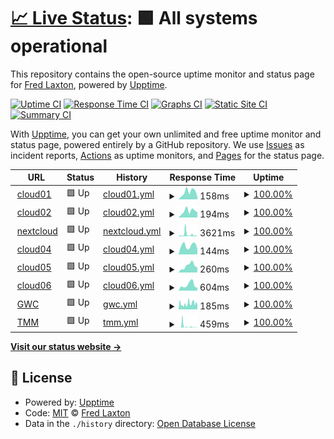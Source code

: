 # [📈 Live Status](https://flaxton.github.io/upptime): <!--live status--> **🟩 All systems operational**

This repository contains the open-source uptime monitor and status page for [Fred Laxton](http://infotechdesign.net), powered by [Upptime](https://github.com/upptime/upptime).

[![Uptime CI](https://github.com/flaxton/upptime/workflows/Uptime%20CI/badge.svg)](https://github.com/upptime/upptime/actions?query=workflow%3A%22Uptime+CI%22)
[![Response Time CI](https://github.com/flaxton/upptime/workflows/Response%20Time%20CI/badge.svg)](https://github.com/upptime/upptime/actions?query=workflow%3A%22Response+Time+CI%22)
[![Graphs CI](https://github.com/flaxton/upptime/workflows/Graphs%20CI/badge.svg)](https://github.com/upptime/upptime/actions?query=workflow%3A%22Graphs+CI%22)
[![Static Site CI](https://github.com/flaxton/upptime/workflows/Static%20Site%20CI/badge.svg)](https://github.com/upptime/upptime/actions?query=workflow%3A%22Static+Site+CI%22)
[![Summary CI](https://github.com/flaxton/upptime/workflows/Summary%20CI/badge.svg)](https://github.com/upptime/upptime/actions?query=workflow%3A%22Summary+CI%22)

With [Upptime](https://upptime.js.org), you can get your own unlimited and free uptime monitor and status page, powered entirely by a GitHub repository. We use [Issues](https://github.com/flaxton/upptime/issues) as incident reports, [Actions](https://github.com/flaxton/upptime/actions) as uptime monitors, and [Pages](https://flaxton.github.io/upptime) for the status page.

<!--start: status pages-->
<!-- This summary is generated by Upptime (https://github.com/upptime/upptime) -->
<!-- Do not edit this manually, your changes will be overwritten -->
<!-- prettier-ignore -->
| URL | Status | History | Response Time | Uptime |
| --- | ------ | ------- | ------------- | ------ |
| <img alt="" src="https://favicons.githubusercontent.com/cloud01.infotechdesign.ws" height="13"> [cloud01](http://cloud01.infotechdesign.ws) | 🟩 Up | [cloud01.yml](https://github.com/flaxton/upptime/commits/HEAD/history/cloud01.yml) | <details><summary><img alt="Response time graph" src="./graphs/cloud01/response-time-week.png" height="20"> 158ms</summary><br><a href="https://flaxton.github.io/upptime/history/cloud01"><img alt="Response time 823" src="https://img.shields.io/endpoint?url=https%3A%2F%2Fraw.githubusercontent.com%2Fflaxton%2Fupptime%2FHEAD%2Fapi%2Fcloud01%2Fresponse-time.json"></a><br><a href="https://flaxton.github.io/upptime/history/cloud01"><img alt="24-hour response time 216" src="https://img.shields.io/endpoint?url=https%3A%2F%2Fraw.githubusercontent.com%2Fflaxton%2Fupptime%2FHEAD%2Fapi%2Fcloud01%2Fresponse-time-day.json"></a><br><a href="https://flaxton.github.io/upptime/history/cloud01"><img alt="7-day response time 158" src="https://img.shields.io/endpoint?url=https%3A%2F%2Fraw.githubusercontent.com%2Fflaxton%2Fupptime%2FHEAD%2Fapi%2Fcloud01%2Fresponse-time-week.json"></a><br><a href="https://flaxton.github.io/upptime/history/cloud01"><img alt="30-day response time 166" src="https://img.shields.io/endpoint?url=https%3A%2F%2Fraw.githubusercontent.com%2Fflaxton%2Fupptime%2FHEAD%2Fapi%2Fcloud01%2Fresponse-time-month.json"></a><br><a href="https://flaxton.github.io/upptime/history/cloud01"><img alt="1-year response time 823" src="https://img.shields.io/endpoint?url=https%3A%2F%2Fraw.githubusercontent.com%2Fflaxton%2Fupptime%2FHEAD%2Fapi%2Fcloud01%2Fresponse-time-year.json"></a></details> | <details><summary><a href="https://flaxton.github.io/upptime/history/cloud01">100.00%</a></summary><a href="https://flaxton.github.io/upptime/history/cloud01"><img alt="All-time uptime 100.00%" src="https://img.shields.io/endpoint?url=https%3A%2F%2Fraw.githubusercontent.com%2Fflaxton%2Fupptime%2FHEAD%2Fapi%2Fcloud01%2Fuptime.json"></a><br><a href="https://flaxton.github.io/upptime/history/cloud01"><img alt="24-hour uptime 100.00%" src="https://img.shields.io/endpoint?url=https%3A%2F%2Fraw.githubusercontent.com%2Fflaxton%2Fupptime%2FHEAD%2Fapi%2Fcloud01%2Fuptime-day.json"></a><br><a href="https://flaxton.github.io/upptime/history/cloud01"><img alt="7-day uptime 100.00%" src="https://img.shields.io/endpoint?url=https%3A%2F%2Fraw.githubusercontent.com%2Fflaxton%2Fupptime%2FHEAD%2Fapi%2Fcloud01%2Fuptime-week.json"></a><br><a href="https://flaxton.github.io/upptime/history/cloud01"><img alt="30-day uptime 100.00%" src="https://img.shields.io/endpoint?url=https%3A%2F%2Fraw.githubusercontent.com%2Fflaxton%2Fupptime%2FHEAD%2Fapi%2Fcloud01%2Fuptime-month.json"></a><br><a href="https://flaxton.github.io/upptime/history/cloud01"><img alt="1-year uptime 100.00%" src="https://img.shields.io/endpoint?url=https%3A%2F%2Fraw.githubusercontent.com%2Fflaxton%2Fupptime%2FHEAD%2Fapi%2Fcloud01%2Fuptime-year.json"></a></details>
| <img alt="" src="https://favicons.githubusercontent.com/cloud02.infotechdesign.ws" height="13"> [cloud02](http://cloud02.infotechdesign.ws:8090) | 🟩 Up | [cloud02.yml](https://github.com/flaxton/upptime/commits/HEAD/history/cloud02.yml) | <details><summary><img alt="Response time graph" src="./graphs/cloud02/response-time-week.png" height="20"> 194ms</summary><br><a href="https://flaxton.github.io/upptime/history/cloud02"><img alt="Response time 434" src="https://img.shields.io/endpoint?url=https%3A%2F%2Fraw.githubusercontent.com%2Fflaxton%2Fupptime%2FHEAD%2Fapi%2Fcloud02%2Fresponse-time.json"></a><br><a href="https://flaxton.github.io/upptime/history/cloud02"><img alt="24-hour response time 220" src="https://img.shields.io/endpoint?url=https%3A%2F%2Fraw.githubusercontent.com%2Fflaxton%2Fupptime%2FHEAD%2Fapi%2Fcloud02%2Fresponse-time-day.json"></a><br><a href="https://flaxton.github.io/upptime/history/cloud02"><img alt="7-day response time 194" src="https://img.shields.io/endpoint?url=https%3A%2F%2Fraw.githubusercontent.com%2Fflaxton%2Fupptime%2FHEAD%2Fapi%2Fcloud02%2Fresponse-time-week.json"></a><br><a href="https://flaxton.github.io/upptime/history/cloud02"><img alt="30-day response time 155" src="https://img.shields.io/endpoint?url=https%3A%2F%2Fraw.githubusercontent.com%2Fflaxton%2Fupptime%2FHEAD%2Fapi%2Fcloud02%2Fresponse-time-month.json"></a><br><a href="https://flaxton.github.io/upptime/history/cloud02"><img alt="1-year response time 434" src="https://img.shields.io/endpoint?url=https%3A%2F%2Fraw.githubusercontent.com%2Fflaxton%2Fupptime%2FHEAD%2Fapi%2Fcloud02%2Fresponse-time-year.json"></a></details> | <details><summary><a href="https://flaxton.github.io/upptime/history/cloud02">100.00%</a></summary><a href="https://flaxton.github.io/upptime/history/cloud02"><img alt="All-time uptime 100.00%" src="https://img.shields.io/endpoint?url=https%3A%2F%2Fraw.githubusercontent.com%2Fflaxton%2Fupptime%2FHEAD%2Fapi%2Fcloud02%2Fuptime.json"></a><br><a href="https://flaxton.github.io/upptime/history/cloud02"><img alt="24-hour uptime 100.00%" src="https://img.shields.io/endpoint?url=https%3A%2F%2Fraw.githubusercontent.com%2Fflaxton%2Fupptime%2FHEAD%2Fapi%2Fcloud02%2Fuptime-day.json"></a><br><a href="https://flaxton.github.io/upptime/history/cloud02"><img alt="7-day uptime 100.00%" src="https://img.shields.io/endpoint?url=https%3A%2F%2Fraw.githubusercontent.com%2Fflaxton%2Fupptime%2FHEAD%2Fapi%2Fcloud02%2Fuptime-week.json"></a><br><a href="https://flaxton.github.io/upptime/history/cloud02"><img alt="30-day uptime 100.00%" src="https://img.shields.io/endpoint?url=https%3A%2F%2Fraw.githubusercontent.com%2Fflaxton%2Fupptime%2FHEAD%2Fapi%2Fcloud02%2Fuptime-month.json"></a><br><a href="https://flaxton.github.io/upptime/history/cloud02"><img alt="1-year uptime 100.00%" src="https://img.shields.io/endpoint?url=https%3A%2F%2Fraw.githubusercontent.com%2Fflaxton%2Fupptime%2FHEAD%2Fapi%2Fcloud02%2Fuptime-year.json"></a></details>
| <img alt="" src="https://favicons.githubusercontent.com/nextcloud.blueridgecs.com" height="13"> [nextcloud](https://nextcloud.blueridgecs.com/nextcloud/index.php/login) | 🟩 Up | [nextcloud.yml](https://github.com/flaxton/upptime/commits/HEAD/history/nextcloud.yml) | <details><summary><img alt="Response time graph" src="./graphs/nextcloud/response-time-week.png" height="20"> 3621ms</summary><br><a href="https://flaxton.github.io/upptime/history/nextcloud"><img alt="Response time 2014" src="https://img.shields.io/endpoint?url=https%3A%2F%2Fraw.githubusercontent.com%2Fflaxton%2Fupptime%2FHEAD%2Fapi%2Fnextcloud%2Fresponse-time.json"></a><br><a href="https://flaxton.github.io/upptime/history/nextcloud"><img alt="24-hour response time 738" src="https://img.shields.io/endpoint?url=https%3A%2F%2Fraw.githubusercontent.com%2Fflaxton%2Fupptime%2FHEAD%2Fapi%2Fnextcloud%2Fresponse-time-day.json"></a><br><a href="https://flaxton.github.io/upptime/history/nextcloud"><img alt="7-day response time 3621" src="https://img.shields.io/endpoint?url=https%3A%2F%2Fraw.githubusercontent.com%2Fflaxton%2Fupptime%2FHEAD%2Fapi%2Fnextcloud%2Fresponse-time-week.json"></a><br><a href="https://flaxton.github.io/upptime/history/nextcloud"><img alt="30-day response time 2170" src="https://img.shields.io/endpoint?url=https%3A%2F%2Fraw.githubusercontent.com%2Fflaxton%2Fupptime%2FHEAD%2Fapi%2Fnextcloud%2Fresponse-time-month.json"></a><br><a href="https://flaxton.github.io/upptime/history/nextcloud"><img alt="1-year response time 2014" src="https://img.shields.io/endpoint?url=https%3A%2F%2Fraw.githubusercontent.com%2Fflaxton%2Fupptime%2FHEAD%2Fapi%2Fnextcloud%2Fresponse-time-year.json"></a></details> | <details><summary><a href="https://flaxton.github.io/upptime/history/nextcloud">100.00%</a></summary><a href="https://flaxton.github.io/upptime/history/nextcloud"><img alt="All-time uptime 100.00%" src="https://img.shields.io/endpoint?url=https%3A%2F%2Fraw.githubusercontent.com%2Fflaxton%2Fupptime%2FHEAD%2Fapi%2Fnextcloud%2Fuptime.json"></a><br><a href="https://flaxton.github.io/upptime/history/nextcloud"><img alt="24-hour uptime 100.00%" src="https://img.shields.io/endpoint?url=https%3A%2F%2Fraw.githubusercontent.com%2Fflaxton%2Fupptime%2FHEAD%2Fapi%2Fnextcloud%2Fuptime-day.json"></a><br><a href="https://flaxton.github.io/upptime/history/nextcloud"><img alt="7-day uptime 100.00%" src="https://img.shields.io/endpoint?url=https%3A%2F%2Fraw.githubusercontent.com%2Fflaxton%2Fupptime%2FHEAD%2Fapi%2Fnextcloud%2Fuptime-week.json"></a><br><a href="https://flaxton.github.io/upptime/history/nextcloud"><img alt="30-day uptime 100.00%" src="https://img.shields.io/endpoint?url=https%3A%2F%2Fraw.githubusercontent.com%2Fflaxton%2Fupptime%2FHEAD%2Fapi%2Fnextcloud%2Fuptime-month.json"></a><br><a href="https://flaxton.github.io/upptime/history/nextcloud"><img alt="1-year uptime 100.00%" src="https://img.shields.io/endpoint?url=https%3A%2F%2Fraw.githubusercontent.com%2Fflaxton%2Fupptime%2FHEAD%2Fapi%2Fnextcloud%2Fuptime-year.json"></a></details>
| <img alt="" src="https://favicons.githubusercontent.com/cloud04.infotechdesign.ws" height="13"> [cloud04](http://cloud04.infotechdesign.ws) | 🟩 Up | [cloud04.yml](https://github.com/flaxton/upptime/commits/HEAD/history/cloud04.yml) | <details><summary><img alt="Response time graph" src="./graphs/cloud04/response-time-week.png" height="20"> 144ms</summary><br><a href="https://flaxton.github.io/upptime/history/cloud04"><img alt="Response time 207" src="https://img.shields.io/endpoint?url=https%3A%2F%2Fraw.githubusercontent.com%2Fflaxton%2Fupptime%2FHEAD%2Fapi%2Fcloud04%2Fresponse-time.json"></a><br><a href="https://flaxton.github.io/upptime/history/cloud04"><img alt="24-hour response time 203" src="https://img.shields.io/endpoint?url=https%3A%2F%2Fraw.githubusercontent.com%2Fflaxton%2Fupptime%2FHEAD%2Fapi%2Fcloud04%2Fresponse-time-day.json"></a><br><a href="https://flaxton.github.io/upptime/history/cloud04"><img alt="7-day response time 144" src="https://img.shields.io/endpoint?url=https%3A%2F%2Fraw.githubusercontent.com%2Fflaxton%2Fupptime%2FHEAD%2Fapi%2Fcloud04%2Fresponse-time-week.json"></a><br><a href="https://flaxton.github.io/upptime/history/cloud04"><img alt="30-day response time 136" src="https://img.shields.io/endpoint?url=https%3A%2F%2Fraw.githubusercontent.com%2Fflaxton%2Fupptime%2FHEAD%2Fapi%2Fcloud04%2Fresponse-time-month.json"></a><br><a href="https://flaxton.github.io/upptime/history/cloud04"><img alt="1-year response time 207" src="https://img.shields.io/endpoint?url=https%3A%2F%2Fraw.githubusercontent.com%2Fflaxton%2Fupptime%2FHEAD%2Fapi%2Fcloud04%2Fresponse-time-year.json"></a></details> | <details><summary><a href="https://flaxton.github.io/upptime/history/cloud04">100.00%</a></summary><a href="https://flaxton.github.io/upptime/history/cloud04"><img alt="All-time uptime 100.00%" src="https://img.shields.io/endpoint?url=https%3A%2F%2Fraw.githubusercontent.com%2Fflaxton%2Fupptime%2FHEAD%2Fapi%2Fcloud04%2Fuptime.json"></a><br><a href="https://flaxton.github.io/upptime/history/cloud04"><img alt="24-hour uptime 100.00%" src="https://img.shields.io/endpoint?url=https%3A%2F%2Fraw.githubusercontent.com%2Fflaxton%2Fupptime%2FHEAD%2Fapi%2Fcloud04%2Fuptime-day.json"></a><br><a href="https://flaxton.github.io/upptime/history/cloud04"><img alt="7-day uptime 100.00%" src="https://img.shields.io/endpoint?url=https%3A%2F%2Fraw.githubusercontent.com%2Fflaxton%2Fupptime%2FHEAD%2Fapi%2Fcloud04%2Fuptime-week.json"></a><br><a href="https://flaxton.github.io/upptime/history/cloud04"><img alt="30-day uptime 100.00%" src="https://img.shields.io/endpoint?url=https%3A%2F%2Fraw.githubusercontent.com%2Fflaxton%2Fupptime%2FHEAD%2Fapi%2Fcloud04%2Fuptime-month.json"></a><br><a href="https://flaxton.github.io/upptime/history/cloud04"><img alt="1-year uptime 100.00%" src="https://img.shields.io/endpoint?url=https%3A%2F%2Fraw.githubusercontent.com%2Fflaxton%2Fupptime%2FHEAD%2Fapi%2Fcloud04%2Fuptime-year.json"></a></details>
| <img alt="" src="https://favicons.githubusercontent.com/cloud05.infotechdesign.ws" height="13"> [cloud05](https://cloud05.infotechdesign.ws) | 🟩 Up | [cloud05.yml](https://github.com/flaxton/upptime/commits/HEAD/history/cloud05.yml) | <details><summary><img alt="Response time graph" src="./graphs/cloud05/response-time-week.png" height="20"> 260ms</summary><br><a href="https://flaxton.github.io/upptime/history/cloud05"><img alt="Response time 176" src="https://img.shields.io/endpoint?url=https%3A%2F%2Fraw.githubusercontent.com%2Fflaxton%2Fupptime%2FHEAD%2Fapi%2Fcloud05%2Fresponse-time.json"></a><br><a href="https://flaxton.github.io/upptime/history/cloud05"><img alt="24-hour response time 321" src="https://img.shields.io/endpoint?url=https%3A%2F%2Fraw.githubusercontent.com%2Fflaxton%2Fupptime%2FHEAD%2Fapi%2Fcloud05%2Fresponse-time-day.json"></a><br><a href="https://flaxton.github.io/upptime/history/cloud05"><img alt="7-day response time 260" src="https://img.shields.io/endpoint?url=https%3A%2F%2Fraw.githubusercontent.com%2Fflaxton%2Fupptime%2FHEAD%2Fapi%2Fcloud05%2Fresponse-time-week.json"></a><br><a href="https://flaxton.github.io/upptime/history/cloud05"><img alt="30-day response time 194" src="https://img.shields.io/endpoint?url=https%3A%2F%2Fraw.githubusercontent.com%2Fflaxton%2Fupptime%2FHEAD%2Fapi%2Fcloud05%2Fresponse-time-month.json"></a><br><a href="https://flaxton.github.io/upptime/history/cloud05"><img alt="1-year response time 176" src="https://img.shields.io/endpoint?url=https%3A%2F%2Fraw.githubusercontent.com%2Fflaxton%2Fupptime%2FHEAD%2Fapi%2Fcloud05%2Fresponse-time-year.json"></a></details> | <details><summary><a href="https://flaxton.github.io/upptime/history/cloud05">100.00%</a></summary><a href="https://flaxton.github.io/upptime/history/cloud05"><img alt="All-time uptime 100.00%" src="https://img.shields.io/endpoint?url=https%3A%2F%2Fraw.githubusercontent.com%2Fflaxton%2Fupptime%2FHEAD%2Fapi%2Fcloud05%2Fuptime.json"></a><br><a href="https://flaxton.github.io/upptime/history/cloud05"><img alt="24-hour uptime 100.00%" src="https://img.shields.io/endpoint?url=https%3A%2F%2Fraw.githubusercontent.com%2Fflaxton%2Fupptime%2FHEAD%2Fapi%2Fcloud05%2Fuptime-day.json"></a><br><a href="https://flaxton.github.io/upptime/history/cloud05"><img alt="7-day uptime 100.00%" src="https://img.shields.io/endpoint?url=https%3A%2F%2Fraw.githubusercontent.com%2Fflaxton%2Fupptime%2FHEAD%2Fapi%2Fcloud05%2Fuptime-week.json"></a><br><a href="https://flaxton.github.io/upptime/history/cloud05"><img alt="30-day uptime 100.00%" src="https://img.shields.io/endpoint?url=https%3A%2F%2Fraw.githubusercontent.com%2Fflaxton%2Fupptime%2FHEAD%2Fapi%2Fcloud05%2Fuptime-month.json"></a><br><a href="https://flaxton.github.io/upptime/history/cloud05"><img alt="1-year uptime 100.00%" src="https://img.shields.io/endpoint?url=https%3A%2F%2Fraw.githubusercontent.com%2Fflaxton%2Fupptime%2FHEAD%2Fapi%2Fcloud05%2Fuptime-year.json"></a></details>
| <img alt="" src="https://favicons.githubusercontent.com/cloud06.infotechdesign.ws" height="13"> [cloud06](https://cloud06.infotechdesign.ws) | 🟩 Up | [cloud06.yml](https://github.com/flaxton/upptime/commits/HEAD/history/cloud06.yml) | <details><summary><img alt="Response time graph" src="./graphs/cloud06/response-time-week.png" height="20"> 604ms</summary><br><a href="https://flaxton.github.io/upptime/history/cloud06"><img alt="Response time 432" src="https://img.shields.io/endpoint?url=https%3A%2F%2Fraw.githubusercontent.com%2Fflaxton%2Fupptime%2FHEAD%2Fapi%2Fcloud06%2Fresponse-time.json"></a><br><a href="https://flaxton.github.io/upptime/history/cloud06"><img alt="24-hour response time 465" src="https://img.shields.io/endpoint?url=https%3A%2F%2Fraw.githubusercontent.com%2Fflaxton%2Fupptime%2FHEAD%2Fapi%2Fcloud06%2Fresponse-time-day.json"></a><br><a href="https://flaxton.github.io/upptime/history/cloud06"><img alt="7-day response time 604" src="https://img.shields.io/endpoint?url=https%3A%2F%2Fraw.githubusercontent.com%2Fflaxton%2Fupptime%2FHEAD%2Fapi%2Fcloud06%2Fresponse-time-week.json"></a><br><a href="https://flaxton.github.io/upptime/history/cloud06"><img alt="30-day response time 511" src="https://img.shields.io/endpoint?url=https%3A%2F%2Fraw.githubusercontent.com%2Fflaxton%2Fupptime%2FHEAD%2Fapi%2Fcloud06%2Fresponse-time-month.json"></a><br><a href="https://flaxton.github.io/upptime/history/cloud06"><img alt="1-year response time 432" src="https://img.shields.io/endpoint?url=https%3A%2F%2Fraw.githubusercontent.com%2Fflaxton%2Fupptime%2FHEAD%2Fapi%2Fcloud06%2Fresponse-time-year.json"></a></details> | <details><summary><a href="https://flaxton.github.io/upptime/history/cloud06">100.00%</a></summary><a href="https://flaxton.github.io/upptime/history/cloud06"><img alt="All-time uptime 100.00%" src="https://img.shields.io/endpoint?url=https%3A%2F%2Fraw.githubusercontent.com%2Fflaxton%2Fupptime%2FHEAD%2Fapi%2Fcloud06%2Fuptime.json"></a><br><a href="https://flaxton.github.io/upptime/history/cloud06"><img alt="24-hour uptime 100.00%" src="https://img.shields.io/endpoint?url=https%3A%2F%2Fraw.githubusercontent.com%2Fflaxton%2Fupptime%2FHEAD%2Fapi%2Fcloud06%2Fuptime-day.json"></a><br><a href="https://flaxton.github.io/upptime/history/cloud06"><img alt="7-day uptime 100.00%" src="https://img.shields.io/endpoint?url=https%3A%2F%2Fraw.githubusercontent.com%2Fflaxton%2Fupptime%2FHEAD%2Fapi%2Fcloud06%2Fuptime-week.json"></a><br><a href="https://flaxton.github.io/upptime/history/cloud06"><img alt="30-day uptime 100.00%" src="https://img.shields.io/endpoint?url=https%3A%2F%2Fraw.githubusercontent.com%2Fflaxton%2Fupptime%2FHEAD%2Fapi%2Fcloud06%2Fuptime-month.json"></a><br><a href="https://flaxton.github.io/upptime/history/cloud06"><img alt="1-year uptime 100.00%" src="https://img.shields.io/endpoint?url=https%3A%2F%2Fraw.githubusercontent.com%2Fflaxton%2Fupptime%2FHEAD%2Fapi%2Fcloud06%2Fuptime-year.json"></a></details>
| <img alt="" src="https://favicons.githubusercontent.com/genwealthconcepts.com" height="13"> [GWC](https://genwealthconcepts.com) | 🟩 Up | [gwc.yml](https://github.com/flaxton/upptime/commits/HEAD/history/gwc.yml) | <details><summary><img alt="Response time graph" src="./graphs/gwc/response-time-week.png" height="20"> 185ms</summary><br><a href="https://flaxton.github.io/upptime/history/gwc"><img alt="Response time 211" src="https://img.shields.io/endpoint?url=https%3A%2F%2Fraw.githubusercontent.com%2Fflaxton%2Fupptime%2FHEAD%2Fapi%2Fgwc%2Fresponse-time.json"></a><br><a href="https://flaxton.github.io/upptime/history/gwc"><img alt="24-hour response time 283" src="https://img.shields.io/endpoint?url=https%3A%2F%2Fraw.githubusercontent.com%2Fflaxton%2Fupptime%2FHEAD%2Fapi%2Fgwc%2Fresponse-time-day.json"></a><br><a href="https://flaxton.github.io/upptime/history/gwc"><img alt="7-day response time 185" src="https://img.shields.io/endpoint?url=https%3A%2F%2Fraw.githubusercontent.com%2Fflaxton%2Fupptime%2FHEAD%2Fapi%2Fgwc%2Fresponse-time-week.json"></a><br><a href="https://flaxton.github.io/upptime/history/gwc"><img alt="30-day response time 167" src="https://img.shields.io/endpoint?url=https%3A%2F%2Fraw.githubusercontent.com%2Fflaxton%2Fupptime%2FHEAD%2Fapi%2Fgwc%2Fresponse-time-month.json"></a><br><a href="https://flaxton.github.io/upptime/history/gwc"><img alt="1-year response time 211" src="https://img.shields.io/endpoint?url=https%3A%2F%2Fraw.githubusercontent.com%2Fflaxton%2Fupptime%2FHEAD%2Fapi%2Fgwc%2Fresponse-time-year.json"></a></details> | <details><summary><a href="https://flaxton.github.io/upptime/history/gwc">100.00%</a></summary><a href="https://flaxton.github.io/upptime/history/gwc"><img alt="All-time uptime 100.00%" src="https://img.shields.io/endpoint?url=https%3A%2F%2Fraw.githubusercontent.com%2Fflaxton%2Fupptime%2FHEAD%2Fapi%2Fgwc%2Fuptime.json"></a><br><a href="https://flaxton.github.io/upptime/history/gwc"><img alt="24-hour uptime 100.00%" src="https://img.shields.io/endpoint?url=https%3A%2F%2Fraw.githubusercontent.com%2Fflaxton%2Fupptime%2FHEAD%2Fapi%2Fgwc%2Fuptime-day.json"></a><br><a href="https://flaxton.github.io/upptime/history/gwc"><img alt="7-day uptime 100.00%" src="https://img.shields.io/endpoint?url=https%3A%2F%2Fraw.githubusercontent.com%2Fflaxton%2Fupptime%2FHEAD%2Fapi%2Fgwc%2Fuptime-week.json"></a><br><a href="https://flaxton.github.io/upptime/history/gwc"><img alt="30-day uptime 100.00%" src="https://img.shields.io/endpoint?url=https%3A%2F%2Fraw.githubusercontent.com%2Fflaxton%2Fupptime%2FHEAD%2Fapi%2Fgwc%2Fuptime-month.json"></a><br><a href="https://flaxton.github.io/upptime/history/gwc"><img alt="1-year uptime 100.00%" src="https://img.shields.io/endpoint?url=https%3A%2F%2Fraw.githubusercontent.com%2Fflaxton%2Fupptime%2FHEAD%2Fapi%2Fgwc%2Fuptime-year.json"></a></details>
| <img alt="" src="https://favicons.githubusercontent.com/themoneymultiplier.com" height="13"> [TMM](https://themoneymultiplier.com) | 🟩 Up | [tmm.yml](https://github.com/flaxton/upptime/commits/HEAD/history/tmm.yml) | <details><summary><img alt="Response time graph" src="./graphs/tmm/response-time-week.png" height="20"> 459ms</summary><br><a href="https://flaxton.github.io/upptime/history/tmm"><img alt="Response time 439" src="https://img.shields.io/endpoint?url=https%3A%2F%2Fraw.githubusercontent.com%2Fflaxton%2Fupptime%2FHEAD%2Fapi%2Ftmm%2Fresponse-time.json"></a><br><a href="https://flaxton.github.io/upptime/history/tmm"><img alt="24-hour response time 279" src="https://img.shields.io/endpoint?url=https%3A%2F%2Fraw.githubusercontent.com%2Fflaxton%2Fupptime%2FHEAD%2Fapi%2Ftmm%2Fresponse-time-day.json"></a><br><a href="https://flaxton.github.io/upptime/history/tmm"><img alt="7-day response time 459" src="https://img.shields.io/endpoint?url=https%3A%2F%2Fraw.githubusercontent.com%2Fflaxton%2Fupptime%2FHEAD%2Fapi%2Ftmm%2Fresponse-time-week.json"></a><br><a href="https://flaxton.github.io/upptime/history/tmm"><img alt="30-day response time 520" src="https://img.shields.io/endpoint?url=https%3A%2F%2Fraw.githubusercontent.com%2Fflaxton%2Fupptime%2FHEAD%2Fapi%2Ftmm%2Fresponse-time-month.json"></a><br><a href="https://flaxton.github.io/upptime/history/tmm"><img alt="1-year response time 439" src="https://img.shields.io/endpoint?url=https%3A%2F%2Fraw.githubusercontent.com%2Fflaxton%2Fupptime%2FHEAD%2Fapi%2Ftmm%2Fresponse-time-year.json"></a></details> | <details><summary><a href="https://flaxton.github.io/upptime/history/tmm">100.00%</a></summary><a href="https://flaxton.github.io/upptime/history/tmm"><img alt="All-time uptime 100.00%" src="https://img.shields.io/endpoint?url=https%3A%2F%2Fraw.githubusercontent.com%2Fflaxton%2Fupptime%2FHEAD%2Fapi%2Ftmm%2Fuptime.json"></a><br><a href="https://flaxton.github.io/upptime/history/tmm"><img alt="24-hour uptime 100.00%" src="https://img.shields.io/endpoint?url=https%3A%2F%2Fraw.githubusercontent.com%2Fflaxton%2Fupptime%2FHEAD%2Fapi%2Ftmm%2Fuptime-day.json"></a><br><a href="https://flaxton.github.io/upptime/history/tmm"><img alt="7-day uptime 100.00%" src="https://img.shields.io/endpoint?url=https%3A%2F%2Fraw.githubusercontent.com%2Fflaxton%2Fupptime%2FHEAD%2Fapi%2Ftmm%2Fuptime-week.json"></a><br><a href="https://flaxton.github.io/upptime/history/tmm"><img alt="30-day uptime 100.00%" src="https://img.shields.io/endpoint?url=https%3A%2F%2Fraw.githubusercontent.com%2Fflaxton%2Fupptime%2FHEAD%2Fapi%2Ftmm%2Fuptime-month.json"></a><br><a href="https://flaxton.github.io/upptime/history/tmm"><img alt="1-year uptime 100.00%" src="https://img.shields.io/endpoint?url=https%3A%2F%2Fraw.githubusercontent.com%2Fflaxton%2Fupptime%2FHEAD%2Fapi%2Ftmm%2Fuptime-year.json"></a></details>

<!--end: status pages-->

[**Visit our status website →**](https://flaxton.github.io/upptime)

## 📄 License

- Powered by: [Upptime](https://github.com/upptime/upptime)
- Code: [MIT](./LICENSE) © [Fred Laxton](http://infotechdesign.net)
- Data in the `./history` directory: [Open Database License](https://opendatacommons.org/licenses/odbl/1-0/)
